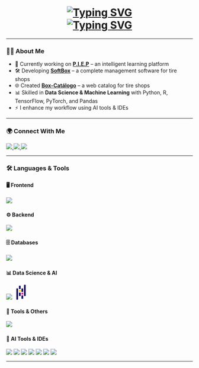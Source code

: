 <h1 align="center">
<a href="https://git.io/typing-svg"><img src="https://readme-typing-svg.demolab.com?font=Lexend&size=30&pause=1000&color=76EBF7&repeat=false&width=435&lines=Benjamin+Ludue%C3%B1a" alt="Typing SVG" /></a> <br>
<a href="https://git.io/typing-svg"><img src="https://readme-typing-svg.demolab.com?font=Lexend&size=30&pause=1000&color=F71515&width=435&lines=Software+Developer;+Data+Scientist" alt="Typing SVG" /></a> <br>
</a>

</h1>

---

### 👨‍💻 About Me  
- 🔭 Currently working on [**P.I.E.P**](https://github.com/benjaluduena/Proyecto-P.I.E.P) – an intelligent learning platform  
- 🛠️ Developing [**SoftBox**](https://github.com/benjaluduena/soft-box) – a complete management software for tire shops  
- 🌐 Created [**Box-Catálogo**](https://github.com/benjaluduena/box-catalogo) – a web catalog for tire shops  
- 📊 Skilled in **Data Science & Machine Learning** with Python, R, TensorFlow, PyTorch, and Pandas
- ⚡ I enhance my workflow using AI tools & IDEs 

---

### 🌍 Connect With Me  
<p align="left">
<a href="https://linkedin.com/in/benjamin ludueña luque" target="_blank">
  <img src="https://img.shields.io/badge/LinkedIn-%230077B5.svg?&style=for-the-badge&logo=linkedin&logoColor=white"/>
</a>
<a href="https://instagram.com/benja.luduena" target="_blank">
  <img src="https://img.shields.io/badge/Instagram-%23E4405F.svg?&style=for-the-badge&logo=instagram&logoColor=white"/>
</a>
<a href="mailto:benjaminludluq@gmail.com" target="_blank">
  <img src="https://img.shields.io/badge/Email-%23D44638.svg?&style=for-the-badge&logo=gmail&logoColor=white"/>
</a>
</p>

---

### 🛠️ Languages & Tools  

#### 🖥️ Frontend  
<p>
  <img src="https://skillicons.dev/icons?i=html,css,js,react,flutter" />
</p>

#### ⚙️ Backend  
<p>
  <img src="https://skillicons.dev/icons?i=nodejs,python,cs,dotnet" />
</p>

#### 🗄️ Databases  
<p>
  <img src="https://skillicons.dev/icons?i=postgres,mysql,mongodb,supabase,sqlite"/>
</p>

#### 📊 Data Science & AI  
<p>
  <img src="https://skillicons.dev/icons?i=python,r,tensorflow,pytorch" />
  <img src="https://raw.githubusercontent.com/devicons/devicon/master/icons/pandas/pandas-original.svg" width="40" height="40" alt="pandas"/>
</p>

#### 🔧 Tools & Others  
<p>
  <img src="https://skillicons.dev/icons?i=git,github,linux,postman,visualstudio,vscode" />
</p>

#### 🤖 AI Tools & IDEs  
<p>
  <img src="https://img.shields.io/badge/ChatGPT-74aa9c?style=for-the-badge&logo=openai&logoColor=white" />
  <img src="https://img.shields.io/badge/Claude-000000?style=for-the-badge&logo=anthropic&logoColor=white" />
  <img src="https://img.shields.io/badge/Gemini-4285F4?style=for-the-badge&logo=google&logoColor=white" />
  <img src="https://img.shields.io/badge/Cursor%20IDE-3333FF?style=for-the-badge&logo=visualstudiocode&logoColor=white" />
  <img src="https://img.shields.io/badge/Copilot-000000?style=for-the-badge&logo=github&logoColor=white" />
  <img src="https://img.shields.io/badge/Windsurf-0078D7?style=for-the-badge&logo=surfshark&logoColor=white" />
<img src="https://img.shields.io/badge/Vercel-000000?style=for-the-badge&logo=vercel&logoColor=white" />

</p>

---


